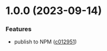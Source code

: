 # 1.0.0 (2023-09-14)


### Features

* publish to NPM ([c012951](https://github.com/jamief/express-exception-middleware/commit/c012951ca02f7c95b7362ce2467a3688dd5c08be))
